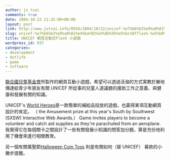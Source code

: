 ```yaml
---
author: jx tsai
comments: true
date: 2004-10-22 11:25:00+00:00
layout: post
link: http://www.jxtsai.info/0928/2004/10/22/unicef-%e7%b6%b2%e9%a0%81%e4%ba%92%e5%8b%95%e5%bc%8fflash-%e5%b0%8f%e9%81%8a%e6%88%b2/
slug: unicef-%e7%b6%b2%e9%a0%81%e4%ba%92%e5%8b%95%e5%bc%8fflash-%e5%b0%8f%e9%81%8a%e6%88%b2
title: UNICEF 網頁互動式Flash 小遊戲
wordpress_id: 937
categories:
- development
- dotlife
- game
- software
---
```


[聯合國兒童基金會](http://www.unicef.org/)所製作的網頁互動小遊戲，希望可以透過活潑的方式寓教於樂地傳達給青少年朋友有關 UNICEF 所從事的兒童人道議題的援助工作之意義、與健康和發展有關的知識。  
  
UNICEF's [World Heroes](http://www.unicefgames.org/)是一款簡單的補給品投放的遊戲，也贏得某項互動網頁設計的肯定。 （ the Amusement prize at this year's South by Southwest (SXSW) Interactive Web Awards.） Game invites players to become a volunteer and catch aid supplies as they're parachuted from an aeroplane. 我覺得它在每個關卡之間設計了一些有關發展小知識的問答加分題，算是充份地利用了機會來進行相關教育。  
  
另一個有關萬聖節[Halloween Coin Toss](http://www.unicefgames.org/) 則是有關如何（替 UNICEF） 募款的小撇步提醒。
